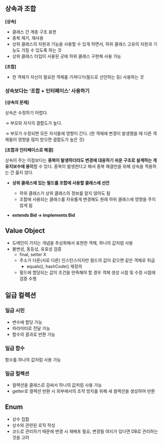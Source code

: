 ## 상속과 조합


**[상속]**

- 클래스 간 계층 구조 표현
- 중복 제거, 재사용
- 상위 클래스의 자원과 기능을 사용할 수 있게 하면서, 하위 클래스 고유의 자원과 기능도 가질 수 있도록 하는 것
- 상위 클래스 타입이 사용된 곳에 하위 클래스 구현체 사용 가능

**[조합]**

- 한 객체가 자신이 필요한 객체를 가져다가(필드로 선언하는 등) 사용하는 것

### 상속보다는 ‘조합 + 인터페이스’ 사용하기

**[상속의 문제]**

상속은 수정하기 어렵다.

→ 부모와 자식의 결합도가 높다.

→ 부모가 수정되면 모든 자식들에 영향이 간다. (한 객체에 변경이 발생했을 때 다른 객체들이 영향을 많이 받으면 결합도가 높은 것)

**[조합과 인터페이스로 해결]** 

상속이 주는 이점보다는 **중복이 발생하더라도 변경에 대응하기 쉬운 구조로 설계하는 게 유지보수에 용이**할 수 있다. 중복이 발생한다고 해서 중복 해결만을 위해 상속을 적용하는 건 옳지 않다.

- **상위 클래스에 있는 필드를 조합에 사용할 클래스에 선언**
    - 하위 클래스가 상위 클래스의 정보를 알지 않아도 됨
    - 조합에 사용되는 클래스를 자유롭게 변경해도 원래 하위 클래스에 영향을 주지 않게 됨

- **extends Bid → implements Bid**



## Value Object

- 도메인이 가지는 개념을 추상화해서 표현한 객체, 하나의 값처럼 사용
- 불변성, 동등성, 유효성 검증
    - final, setter X
    - 주소가 다른(서로 다른) 인스턴스이지만 필드의 값이 같으면 같은 객체로 취급
        - equals(), hashCode() 재정의
    - 필드에 할당되는 값이 조건을 만족해야 할 경우 객체 생성 시점 및 수정 시점에 검증 수행


## 일급 컬렉션

### 일급 시민

- 변수에 할당 가능
- 파라미터로 전달 가능
- 함수의 결과로 반환 가능

### 일급 함수

함수를 하나의 값처럼 사용 가능

### 일급 컬렉션

- 컬렉션을 클래스로 감싸서 하나의 값처럼 사용 가능
- getter로 컬렉션 반환 시 외부에서의 조작 방지를 위해 새 컬렉션을 생성하여 반환


## Enum

- 상수 집합
- 상수와 관련된 로직 작성
- 코드로 관리하기 때문에 변경 시 재배포 필요, 변경될 여지가 있다면 DB로 관리하는 것을 고려
